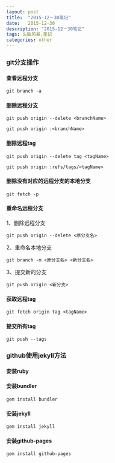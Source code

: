 ```yaml
---
layout: post
title:  "2015-12－30笔记"
date:   2015-12-30
description: "2015-12－30笔记"
tags: 头脑风暴,笔记
categories: other
---
```


### git分支操作

#### 查看远程分支

```
git branch -a
```

#### 删除远程分支

```
git push origin --delete <branchName>

git push origin :<branchName>
```

#### 删除远程tag
```
git push origin --delete tag <tagName>

git push origin :refs/tags/<tagName>
```

#### 删除没有对应的远程分支的本地分支
```
git fetch -p
```

#### 重命名远程分支

1、删除远程分支
```
git push origin --delete <原分支名>
```

2、重命名本地分支
```
git branch -m <原分支名> <新分支名>
```

3、提交新的分支

```
git push origin <新分支>
```

#### 获取远程tag
```
git fetch origin tag <tagName>
```

#### 提交所有tag
```
git push --tags
```

### github使用jekyll方法
#### 安装ruby

#### 安装bundler
```
gem install bundler
```

#### 安装jekyll
```
gem install jekyll
```

#### 安装github-pages
```
gem install github-pages
```
